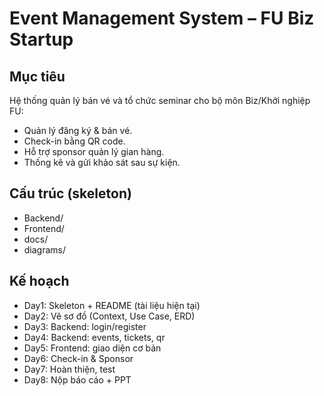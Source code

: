 # Event Management System – FU Biz Startup

## Mục tiêu
Hệ thống quản lý bán vé và tổ chức seminar cho bộ môn Biz/Khởi nghiệp FU:
- Quản lý đăng ký & bán vé.
- Check-in bằng QR code.
- Hỗ trợ sponsor quản lý gian hàng.
- Thống kê và gửi khảo sát sau sự kiện.

## Cấu trúc (skeleton)
- Backend/
- Frontend/
- docs/
- diagrams/

## Kế hoạch 
- Day1: Skeleton + README (tài liệu hiện tại)
- Day2: Vẽ sơ đồ (Context, Use Case, ERD)
- Day3: Backend: login/register
- Day4: Backend: events, tickets, qr
- Day5: Frontend: giao diện cơ bản
- Day6: Check-in & Sponsor
- Day7: Hoàn thiện, test
- Day8: Nộp báo cáo + PPT




